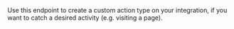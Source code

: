 Use this endpoint to create a custom action type on your integration, if you want to catch a desired activity (e.g. visiting a page).